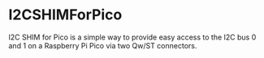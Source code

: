 # I2CSHIMForPico
I2C SHIM for Pico is a simple way to provide easy access to the I2C bus 0 and 1 on a Raspberry Pi Pico via two Qw/ST connectors.
